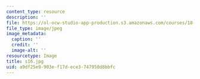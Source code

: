 ```yaml
---
content_type: resource
description: ''
file: https://ol-ocw-studio-app-production.s3.amazonaws.com/courses/18-03sc-differential-equations-fall-2011/a9df25e9903ef17dece3747950d8bbfc_s16.jpg
file_type: image/jpeg
image_metadata:
  caption: ''
  credit: ''
  image-alt: ''
resourcetype: Image
title: s16.jpg
uid: a9df25e9-903e-f17d-ece3-747950d8bbfc
---
```

